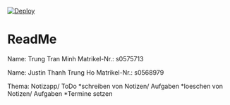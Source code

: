 [![Deploy](https://github.com/ho568979/Webtech-SS22-Projekt-Trung-Justin/actions/workflows/deploy.yml/badge.svg)](https://github.com/ho568979/Webtech-SS22-Projekt-Trung-Justin/actions/workflows/deploy.yml)

# ReadMe


Name: Trung Tran Minh
Matrikel-Nr.: s0575713

Name: Justin Thanh Trung Ho
Matrikel-Nr.: s0568979

Thema: Notizapp/ ToDo
*schreiben von Notizen/ Aufgaben 
*loeschen von Notizen/ Aufgaben 
*Termine setzen

